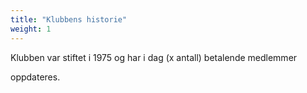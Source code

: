 ```yaml
---
title: "Klubbens historie"
weight: 1
---
```




Klubben var stiftet i 1975 og har i dag (x antall) betalende medlemmer 

oppdateres.